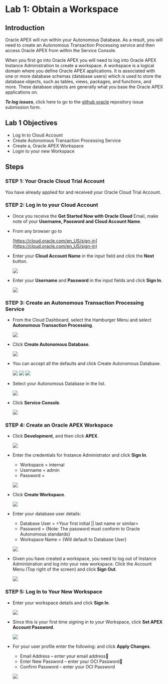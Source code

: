 # Lab 1: Obtain a Workspace

## Introduction

Oracle APEX will run within your Autonomous Database. As a result, you will need to create an Autonomous Transaction Processing service and then access Oracle APEX from within the Service Console. 

When you first go into Oracle APEX you will need to log into Oracle APEX Instance Administration to create a workspace. A workspace is a logical domain where you define Oracle APEX applications. It is associated with one or more database schemas (database users) which is used to store the database objects, such as tables, views, packages, and functions, and more. These database objects are generally what you base the Oracle APEX applications on.

***To log issues***, click here to go to the [github oracle](https://github.com/oracle/learning-library/issues/new) repository issue submission form.

## Lab 1 Objectives

- Log In to Cloud Account
- Create Autonomous Transaction Processing Service
- Create a, Oracle APEX Workspace
- Login to your new Workspace

## Steps

### **STEP 1:** Your Oracle Cloud Trial Account

You have already applied for and received your Oracle Cloud Trial Account.

### **STEP 2:** Log in to your Cloud Account

- Once you receive the **Get Started Now with Oracle Cloud** Email, make note of your **Username, Password and Cloud Account Name**.

- From any browser go to

  [https://cloud.oracle.com/en_US/sign-in](https://cloud.oracle.com/en_US/sign-in)

- Enter your **Cloud Account Name** in the input field and click the **Next** button.

  ![](images/Lab100/001.png)

- Enter your **Username** and **Password** in the input fields and click **Sign In**.

  ![](images/Lab100/002.png)

### **STEP 3:** Create an Autonomous Transaction Processing Service

- From the Cloud Dashboard, select the Hamburger Menu and select **Autonomous Transaction Processing**.

  ![](images/Lab100/003.png)

- Click **Create Autonomous Database**.

  ![](images/Lab100/003a.png)

- You can accept all the defaults and click Create Autonomous Database.

  ![](images/Lab100/003b.png)
  ![](images/Lab100/003c.png)
  ![](images/Lab100/003d.png)

- Select your Autonomous Database in the list.

  ![](images/Lab100/003e.png)

- Click **Service Console**.

  ![](images/Lab100/003f.png)

### **STEP 4:** Create an Oracle APEX Workspace

- Click **Development**, and then click **APEX**.

  ![](images/Lab100/004.png)

- Enter the credentials for Instance Administrator and click **Sign In**.
  -  Workspace = internal
  -  Username = admin
  -  Password = <APEX Password>

  
  ![](images/Lab100/005.png)

- Click **Create Workspace**.
  
  ![](images/Lab100/006.png)

- Enter your database user details:
  -  Database User = <Your first initial || last name or similar>
  -  Password = <Your Password> {Note: The password must conform to Oracle Autonomous standards}
  -  Workspace Name = {Will default to Database User}
  
  ![](images/Lab100/007.png)

- Given you have created a workspace, you need to log out of Instance Administration and log into your new workspace. Click the Account Menu (Top right of the screen) and click **Sign Out**.
	
  ![](images/Lab100/008.png)

### **STEP 5:** Log In to Your New Workspace

- Enter your workspace details and click **Sign In**.

  ![](images/Lab100/009.png)

- Since this is your first time signing in to your Workspace, click **Set APEX Account Password**.

  ![](images/Lab100/010.png)

- For your user profile enter the following: and click **Apply Changes**.
  -  Email Address – enter your email address
  -  Enter New Password – enter your OCI Password
  -  Confirm Password – enter your OCI Password

  ![](images/Lab100/011.png)


